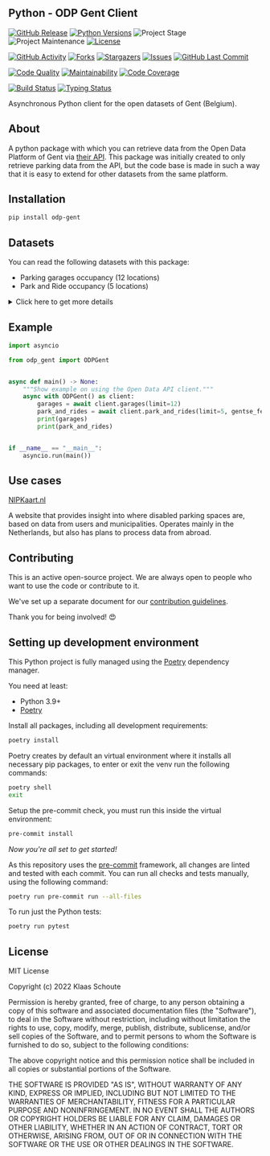 ## Python - ODP Gent Client

<!-- PROJECT SHIELDS -->
[![GitHub Release][releases-shield]][releases]
[![Python Versions][python-versions-shield]][pypi]
![Project Stage][project-stage-shield]
![Project Maintenance][maintenance-shield]
[![License][license-shield]](LICENSE)

[![GitHub Activity][commits-shield]][commits-url]
[![Forks][forks-shield]][forks-url]
[![Stargazers][stars-shield]][stars-url]
[![Issues][issues-shield]][issues-url]
[![GitHub Last Commit][last-commit-shield]][commits-url]

[![Code Quality][code-quality-shield]][code-quality]
[![Maintainability][maintainability-shield]][maintainability-url]
[![Code Coverage][codecov-shield]][codecov-url]

[![Build Status][build-shield]][build-url]
[![Typing Status][typing-shield]][typing-url]

Asynchronous Python client for the open datasets of Gent (Belgium).

## About

A python package with which you can retrieve data from the Open Data Platform of Gent via [their API][api]. This package was initially created to only retrieve parking data from the API, but the code base is made in such a way that it is easy to extend for other datasets from the same platform.

## Installation

```bash
pip install odp-gent
```

## Datasets

You can read the following datasets with this package:

- Parking garages occupancy (12 locations)
- Park and Ride occupancy (5 locations)

<details>
    <summary>Click here to get more details</summary>

### Parking garages

Parameters:

- **limit** (default: 10) - How many results you want to retrieve.

| Variable | Type | Description |
| :------- | :--- | :---------- |
| `garage_id` | string | The id of the garage |
| `name` | string | The name of the garage |
| `parking_type` | string | The type of parking |
| `url` | string | The url with more information about the garage |
| `is_open` | boolean | Whether the garage is open or not |
| `free_parking` | boolean | Whether there is free parking or not |
| `temporary_closed` | boolean | Whether the garage is temporarily closed or not |
| `free_space` | integer | The amount of free parking spaces |
| `total_capacity` | integer | The total capacity of the garage |
| `availability_pct` | float | The percentage of free parking spaces |
| `occupancy_pct` | integer | The percentage of occupied parking spaces |
| `longitude` | float | The longitude of the garage |
| `latitude` | float | The latitude of the garage |
| `updated_at` | datetime | The last time the data was updated |

### Park and Ride

Parameters:

- **limit** (default: 10) - How many results you want to retrieve.
- **gentse_feesten** - Whether a park and ride location is used for the [Gentse Feesten](https://gentsefeesten.stad.gent).

| Variable | Type | Description |
| :------- | :--- | :---------- |
| `spot_id` | string | The id of the park and ride |
| `name` | string | The name of the park and ride |
| `parking_type` | string | The type of parking |
| `url` | string | The url with more information about the park and ride |
| `is_open` | boolean | Whether the park and ride is open or not |
| `free_parking` | boolean | Whether there is free parking or not |
| `temporary_closed` | boolean | Whether the park and ride is temporarily closed or not |
| `gentse_feesten` | boolean | Whether the park and ride is used for the [Gentse Feesten](https://gentsefeesten.stad.gent) |
| `free_space` | integer | The amount of free parking spaces |
| `total_capacity` | integer | The total capacity of the park and ride |
| `availability_pct` | float | The percentage of free parking spaces |
| `occupancy_pct` | integer | The percentage of occupied parking spaces |
| `longitude` | float | The longitude of the park and ride |
| `latitude` | float | The latitude of the park and ride |
| `updated_at` | datetime | The last time the data was updated |
</details>

## Example

```python
import asyncio

from odp_gent import ODPGent


async def main() -> None:
    """Show example on using the Open Data API client."""
    async with ODPGent() as client:
        garages = await client.garages(limit=12)
        park_and_rides = await client.park_and_rides(limit=5, gentse_feesten="True")
        print(garages)
        print(park_and_rides)


if __name__ == "__main__":
    asyncio.run(main())
```

## Use cases

[NIPKaart.nl][nipkaart]

A website that provides insight into where disabled parking spaces are, based
on data from users and municipalities. Operates mainly in the Netherlands, but
also has plans to process data from abroad.

## Contributing

This is an active open-source project. We are always open to people who want to
use the code or contribute to it.

We've set up a separate document for our
[contribution guidelines](CONTRIBUTING.md).

Thank you for being involved! :heart_eyes:

## Setting up development environment

This Python project is fully managed using the [Poetry][poetry] dependency
manager.

You need at least:

- Python 3.9+
- [Poetry][poetry-install]

Install all packages, including all development requirements:

```bash
poetry install
```

Poetry creates by default an virtual environment where it installs all
necessary pip packages, to enter or exit the venv run the following commands:

```bash
poetry shell
exit
```

Setup the pre-commit check, you must run this inside the virtual environment:

```bash
pre-commit install
```

*Now you're all set to get started!*

As this repository uses the [pre-commit][pre-commit] framework, all changes
are linted and tested with each commit. You can run all checks and tests
manually, using the following command:

```bash
poetry run pre-commit run --all-files
```

To run just the Python tests:

```bash
poetry run pytest
```

## License

MIT License

Copyright (c) 2022 Klaas Schoute

Permission is hereby granted, free of charge, to any person obtaining a copy
of this software and associated documentation files (the "Software"), to deal
in the Software without restriction, including without limitation the rights
to use, copy, modify, merge, publish, distribute, sublicense, and/or sell
copies of the Software, and to permit persons to whom the Software is
furnished to do so, subject to the following conditions:

The above copyright notice and this permission notice shall be included in all
copies or substantial portions of the Software.

THE SOFTWARE IS PROVIDED "AS IS", WITHOUT WARRANTY OF ANY KIND, EXPRESS OR
IMPLIED, INCLUDING BUT NOT LIMITED TO THE WARRANTIES OF MERCHANTABILITY,
FITNESS FOR A PARTICULAR PURPOSE AND NONINFRINGEMENT. IN NO EVENT SHALL THE
AUTHORS OR COPYRIGHT HOLDERS BE LIABLE FOR ANY CLAIM, DAMAGES OR OTHER
LIABILITY, WHETHER IN AN ACTION OF CONTRACT, TORT OR OTHERWISE, ARISING FROM,
OUT OF OR IN CONNECTION WITH THE SOFTWARE OR THE USE OR OTHER DEALINGS IN THE
SOFTWARE.

[api]: https://data.stad.gent/explore
[nipkaart]: https://www.nipkaart.nl

<!-- MARKDOWN LINKS & IMAGES -->
[build-shield]: https://github.com/klaasnicolaas/python-odp-gent/actions/workflows/tests.yaml/badge.svg
[build-url]: https://github.com/klaasnicolaas/python-odp-gent/actions/workflows/tests.yaml
[code-quality-shield]: https://img.shields.io/lgtm/grade/python/g/klaasnicolaas/python-odp-gent.svg?logo=lgtm&logoWidth=18
[code-quality]: https://lgtm.com/projects/g/klaasnicolaas/python-odp-gent/context:python
[commits-shield]: https://img.shields.io/github/commit-activity/y/klaasnicolaas/python-odp-gent.svg
[commits-url]: https://github.com/klaasnicolaas/python-odp-gent/commits/main
[codecov-shield]: https://codecov.io/gh/klaasnicolaas/python-odp-gent/branch/main/graph/badge.svg?token=5JNbz4akUL
[codecov-url]: https://codecov.io/gh/klaasnicolaas/python-odp-gent
[forks-shield]: https://img.shields.io/github/forks/klaasnicolaas/python-odp-gent.svg
[forks-url]: https://github.com/klaasnicolaas/python-odp-gent/network/members
[issues-shield]: https://img.shields.io/github/issues/klaasnicolaas/python-odp-gent.svg
[issues-url]: https://github.com/klaasnicolaas/python-odp-gent/issues
[license-shield]: https://img.shields.io/github/license/klaasnicolaas/python-odp-gent.svg
[last-commit-shield]: https://img.shields.io/github/last-commit/klaasnicolaas/python-odp-gent.svg
[maintenance-shield]: https://img.shields.io/maintenance/yes/2022.svg
[maintainability-shield]: https://api.codeclimate.com/v1/badges/ceb27fb15cf0e485dc23/maintainability
[maintainability-url]: https://codeclimate.com/github/klaasnicolaas/python-odp-gent/maintainability
[project-stage-shield]: https://img.shields.io/badge/project%20stage-experimental-yellow.svg
[pypi]: https://pypi.org/project/odp-gent/
[python-versions-shield]: https://img.shields.io/pypi/pyversions/odp-gent
[typing-shield]: https://github.com/klaasnicolaas/python-odp-gent/actions/workflows/typing.yaml/badge.svg
[typing-url]: https://github.com/klaasnicolaas/python-odp-gent/actions/workflows/typing.yaml
[releases-shield]: https://img.shields.io/github/release/klaasnicolaas/python-odp-gent.svg
[releases]: https://github.com/klaasnicolaas/python-odp-gent/releases
[stars-shield]: https://img.shields.io/github/stars/klaasnicolaas/python-odp-gent.svg
[stars-url]: https://github.com/klaasnicolaas/python-odp-gent/stargazers

[poetry-install]: https://python-poetry.org/docs/#installation
[poetry]: https://python-poetry.org
[pre-commit]: https://pre-commit.com
